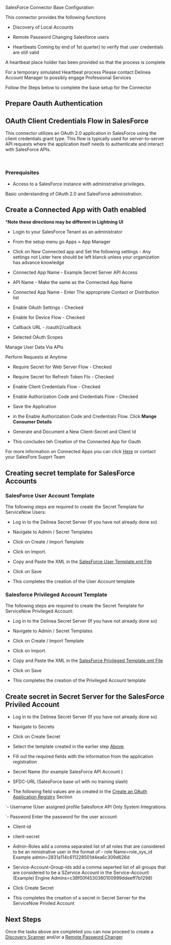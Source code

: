 SalesForce Connector Base Configuration

  

This connector provides the following functions

  

- Discovery of Local Accounts

- Remote Password Changing Salesforce users

- Heartbeats Coming by end of 1st quarter) to verify that user credentials are still valid

A heartbeat place holder has been provided so that the process is complete

For a temporary simulated Heartbeat process Please contact Delinea Account Manager to possibly engage Professional Services

  

Follow the Steps below to complete the base setup for the Connector

  

## Prepare Oauth Authentication

  

## OAuth Client Credentials Flow in SalesForce

  

This connector utilizes an OAuth 2.0 application in SalesForce using the client credentials grant type. This flow is typically used for server-to-server API requests where the application itself needs to authenticate and interact with SalesForce APIs.

​

### Prerequisites

  

- Access to a SalesForce instance with administrative privileges.

Basic understanding of OAuth 2.0 and SalesForce administration.

  

## Create a Connected App with Oath enabled

  

***Note these directions may be different in Lightning UI**

- Login to your SalesForce Tenant as an administrator

- From the setup menu go Apps > App Manager

- Click on New Connected app and Set the following settings - Any settings not Lister here should be left blanck unless your organization has advance knowledge

- Connected App Name - Example Secret Server API Access

- API Name - Make the same as the Connected App Name

- Connected App Name - Enter The appropriate Contact or Distribution list

- Enable OAuth Settings - Checked

- Enable for Device Flow - Checked

- Callback URL - <Your  Instance  Base  URL>/oauth2/callback

- Selected OAuth Scopes

  

Manage User Data Via APIs

Perform Requests at Anytime

- Require Secret for Web Server Flow - Checked

- Require Secret for Refresh Token Flo - Checked

- Enable Client Credentials Flow - Checked

- Enable Authorization Code and Credentials Flow - Checked

- Save the Application

- in the Enable Authorization Code and Credentials Flow. Click **Mange Consumer Details**

- Generate and Document a New Client-Secret and Client Id

- This concludes teh Creation of the Connected App for Oauth

  

For more information on Connected Apps you can click [Here](https://salesforce.stackexchange.com/questions/40346/where-do-i-find-the-client-id-and-client-secret-of-an-existing-connected-app) or contact your SalesFore Supprt Team

  
  
  

## Creating secret template for SalesForce Accounts

  

### SalesForce User Account Template

  

The following steps are required to create the Secret Template for ServiceNow Users:

  

- Log in to the Delinea Secret Server (If you have not already done so)

- Navigate to Admin / Secret Templates

- Click on Create / Import Template

- Click on Import.

- Copy and Paste the XML in the [SalesForce User Template.xml File](./Templates/SalesForce%20User%20Template.xml)

- Click on Save

- This completes the creation of the User Account template

  

### Salesforce Privileged Account Template

  

The following steps are required to create the Secret Template for ServiceNow Privileged Account:

  

- Log in to the Delinea Secret Server (If you have not already done so)

- Navigate to Admin / Secret Templates

- Click on Create / Import Template

- Click on Import.

- Copy and Paste the XML in the [SalesForce Privileged Template.xml File](./Templates/SalesForce%20Privileged%20Account%20Template.xml)

- Click on Save

- This completes the creation of the Privileged Account template

  
  

## Create secret in Secret Server for the SalesForce Priviled Account

- Log in to the Delinea Secret Server (If you have not already done so)

- Navigate to Secrets

- Click on Create Secret

- Select the template created in the earlier step [Above](#servicenow-privileged-account-template).

- Fill out the required fields with the information from the application registration

- Secret Name (for example SalesForce API Account )

- SFDC-URL (SalesForce base url with no training slash)

- The following field values are as created in the [Create an OAuth Application Registry](#create-an-oauth-application-registry) Section

`- Username (User assigned profile Salesforce API Only System Integrations

`- Password Enter the password for the user account

- Client-id

- client-secret

- Admin-Roles add a comma separated list of all roles that are considered to be an ministrative user in the format of - role Name=role_sys_id Example admin=2831a114c611228501d4ea6c309d626d

- Service-Account-Group-Ids add a comma seperted list of all groups that are considered to be a SZervice Account in the Service-Account (Example) Engine Admins=c38f00f4530360100999ddeeff7b1298)

- Click Create Secret

- This completes the creation of a secret in Secret Server for the ServiceNow Priviled Account

  

## Next Steps

  

Once the tasks above are completed you can now proceed to create a [Discovery Scanner](./Discovery/readme.md) and/or a [Remote Password Changer](./Remote%20Password%20Changer/readme.md)